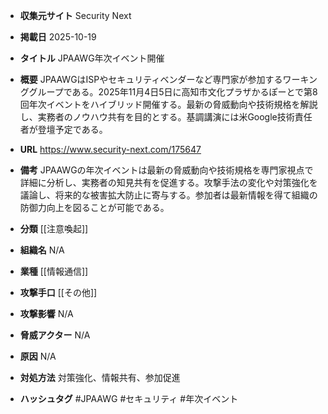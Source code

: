 - **収集元サイト**
Security Next

- **掲載日**
2025-10-19

- **タイトル**
JPAAWG年次イベント開催

- **概要**
JPAAWGはISPやセキュリティベンダーなど専門家が参加するワーキンググループである。2025年11月4日5日に高知市文化プラザかるぽーとで第8回年次イベントをハイブリッド開催する。最新の脅威動向や技術規格を解説し、実務者のノウハウ共有を目的とする。基調講演には米Google技術責任者が登壇予定である。

- **URL**
https://www.security-next.com/175647

- **備考**
JPAAWGの年次イベントは最新の脅威動向や技術規格を専門家視点で詳細に分析し、実務者の知見共有を促進する。攻撃手法の変化や対策強化を議論し、将来的な被害拡大防止に寄与する。参加者は最新情報を得て組織の防御力向上を図ることが可能である。

- **分類**
[[注意喚起]]

- **組織名**
N/A

- **業種**
[[情報通信]]

- **攻撃手口**
[[その他]]

- **攻撃影響**
N/A

- **脅威アクター**
N/A

- **原因**
N/A

- **対処方法**
対策強化、情報共有、参加促進

- **ハッシュタグ**
#JPAAWG #セキュリティ #年次イベント
